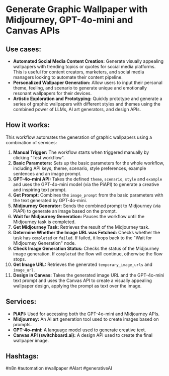 # Generate Graphic Wallpaper with Midjourney, GPT-4o-mini and Canvas APIs

## Use cases:

- **Automated Social Media Content Creation:** Generate visually appealing wallpapers with trending topics or quotes for social media platforms. This is useful for content creators, marketers, and social media managers looking to automate their content pipeline.
- **Personalized Wallpaper Generation:** Allow users to input their personal theme, feeling, and scenario to generate unique and emotionally resonant wallpapers for their devices.
- **Artistic Exploration and Prototyping:** Quickly prototype and generate a series of graphic wallpapers with different styles and themes using the combined power of LLMs, AI art generators, and design APIs.

## How it works:

This workflow automates the generation of graphic wallpapers using a combination of services:

1.  **Manual Trigger:** The workflow starts when triggered manually by clicking "Test workflow".
2.  **Basic Parameters:** Sets up the basic parameters for the whole workflow, including API keys, theme, scenario, style preferences, example sentences and an image prompt.
3.  **GPT-4o-mini API:** Takes the defined `theme`, `scenario`, `style` and `example` and uses the GPT-4o-mini model (via the PiAPI) to generate a creative and inspiring text prompt.
4.  **Get Prompt:** Combines the `image_prompt` from the basic parameters with the text generated by GPT-4o-mini.
5.  **Midjourney Generator:** Sends the combined prompt to Midjourney (via PiAPI) to generate an image based on the prompt.
6.  **Wait for Midjourney Generation:** Pauses the workflow until the Midjourney task is completed.
7.  **Get Midjourney Task:** Retrieves the result of the Midjourney task.
8.  **Determine Whether the Image URL was Fetched:** Checks whether the task has `completed` or `failed`. If failed, it loops back to the "Wait for Midjourney Generation" node.
9.  **Check Image Generation Status:** Checks the status of the Midjourney image generation. If `completed` the flow will continue, otherwise the flow stops.
10. **Get Image URL:** Retrieves the generated `temporary_image_urls` and `image_url`.
11. **Design in Canvas:** Takes the generated image URL and the GPT-4o-mini text prompt and uses the Canvas API to create a visually appealing wallpaper design, applying the prompt as text over the image.

## Services:

*   **PiAPI:** Used for accessing both the GPT-4o-mini and Midjourney APIs.
*   **Midjourney:** An AI art generation tool used to create images based on prompts.
*   **GPT-4o-mini:** A language model used to generate creative text.
*   **Canvas API (switchboard.ai):** A design API used to create the final wallpaper image.

## Hashtags:

#n8n #automation #wallpaper #AIart #generativeAI
